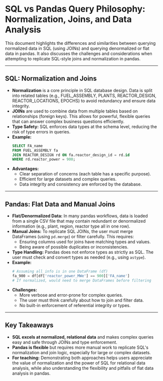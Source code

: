 # SQL vs Pandas Query Philosophy: Normalization, Joins, and Data Analysis

This document highlights the differences and similarities between querying normalized data in SQL (using JOINs) and querying denormalized or flat data in pandas. It also discusses the challenges and considerations when attempting to replicate SQL-style joins and normalization in pandas.

---

## SQL: Normalization and Joins
- **Normalization** is a core principle in SQL database design. Data is split into related tables (e.g., FUEL_ASSEMBLY, PLANTS, REACTOR_DESIGN, REACTOR_LOCATIONS, EPOCHS) to avoid redundancy and ensure data integrity.
- **JOINs** are used to combine data from multiple tables based on relationships (foreign keys). This allows for powerful, flexible queries that can answer complex business questions efficiently.
- **Type Safety:** SQL enforces data types at the schema level, reducing the risk of type errors in queries.
- **Example:**
  ```sql
  SELECT FA_name
  FROM FUEL_ASSEMBLY fa
  JOIN REACTOR_DESIGN rd ON fa.reactor_design_id = rd.id
  WHERE rd.reactor_power = 900;
  ```
- **Advantages:**
  - Clear separation of concerns (each table has a specific purpose).
  - Efficient for large datasets and complex queries.
  - Data integrity and consistency are enforced by the database.

---

## Pandas: Flat Data and Manual Joins
- **Flat/Denormalized Data:** In many pandas workflows, data is loaded from a single CSV file that may contain redundant or denormalized information (e.g., plant, region, reactor type all in one row).
- **Manual Joins:** To replicate SQL JOINs, the user must merge DataFrames (using `pd.merge`) or filter carefully. This requires:
  - Ensuring columns used for joins have matching types and values.
  - Being aware of possible duplicates or inconsistencies.
- **Type Handling:** Pandas does not enforce types as strictly as SQL. The user must check and convert types as needed (e.g., using `astype`).
- **Example:**
  ```python
  # Assuming all info is in one DataFrame (df)
  fa_900 = df[df['reactor_power_MWe'] == 900]['FA_name']
  # If normalized, would need to merge DataFrames before filtering
  ```
- **Challenges:**
  - More verbose and error-prone for complex queries.
  - The user must think carefully about how to join and filter data.
  - No built-in enforcement of referential integrity or types.

---

## Key Takeaways
- **SQL excels at normalized, relational data** and makes complex queries easy and safe through JOINs and type enforcement.
- **Pandas is flexible** but requires more manual work to replicate SQL's normalization and join logic, especially for large or complex datasets.
- **For teaching:** Demonstrating both approaches helps users appreciate the value of normalization and the power of SQL for relational data analysis, while also understanding the flexibility and pitfalls of flat data analysis in pandas.
